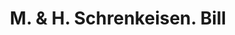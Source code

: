 ---
doi: 10.7916/D84J1S5X
date_other: '1880'
date_other_textual: 1880-1889
form: printed ephemera
genre:
- Invoices
name:
- M. & H. Schrenkeisen
object_in_context_url: https://biggert.cul.columbia.edu/items/view/ave_biggert_01057
subject_hierarchical_geographic:
- New York, New York, United States
subject_name:
- M. & H. Schrenkeisen
title: M. & H. Schrenkeisen. Bill
sort_title: M. & H. Schrenkeisen. Bill
call_number: ave_biggert_01057
coordinates:
- 40.71277777777778,-74.00583333333333
pid: ave_biggert_01057
identifiers: ave_biggert_01057
thumbnail: https://derivativo-3.library.columbia.edu/iiif/2/ldpd:344409/full/!256,256/0/native.jpg
permalink: /biggert/ave_biggert_01057/
layout: iiif-image-page
---